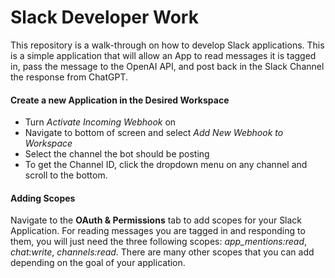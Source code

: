 # Slack Developer Work

This repository is a walk-through on how to develop Slack applications. This is a simple application that will allow an App to read messages it is tagged in, pass the message to the OpenAI API, and post back in the Slack Channel the response from ChatGPT.

#### Create a new Application in the Desired Workspace

- Turn *Activate Incoming Webhook* on
- Navigate to bottom of screen and select *Add New Webhook to Workspace*
- Select the channel the bot should be posting 
- To get the Channel ID, click the dropdown menu on any channel and scroll to the bottom. 



#### Adding Scopes

Navigate to the **OAuth & Permissions** tab to add scopes for your Slack Application. For reading messages you are tagged in and responding to them, you will just need the three following scopes: *app_mentions:read*, *chat:write*, *channels:read*. There are many other scopes that you can add depending on the goal of your application. 

